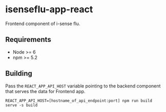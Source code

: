 # isenseflu-app-react

Frontend component of i-sense flu.

## Requirements

- Node >= 6
- npm >= 5.2

## Building

Pass the `REACT_APP_API_HOST` variable pointing to the backend component that serves the data for 
Frontend app.

```
REACT_APP_API_HOST=[hostname_of_api_endpoint:port] npm run build
serve -s build
```
